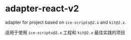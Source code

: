 # adapter-react-v2

adapter for project based on `ice-scripts@2.x` and  `kit@2.x`.

适用于使用 `ice-scripts@2.x` 工程和 `kit@2.x` 最佳实践的项目


